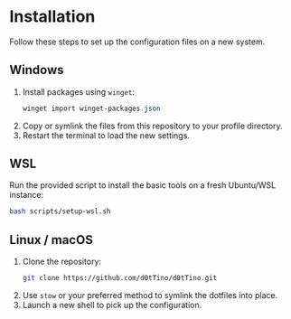 # Installation

Follow these steps to set up the configuration files on a new system.

## Windows

1. Install packages using `winget`:
   ```powershell
   winget import winget-packages.json
   ```
2. Copy or symlink the files from this repository to your profile directory.
3. Restart the terminal to load the new settings.

## WSL

Run the provided script to install the basic tools on a fresh Ubuntu/WSL
instance:

```bash
bash scripts/setup-wsl.sh
```

## Linux / macOS

1. Clone the repository:
   ```bash
   git clone https://github.com/d0tTino/d0tTino.git
   ```
2. Use `stow` or your preferred method to symlink the dotfiles into place.
3. Launch a new shell to pick up the configuration.
